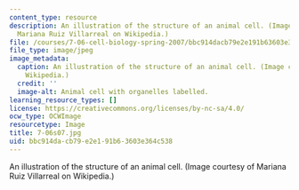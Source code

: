 ```yaml
---
content_type: resource
description: An illustration of the structure of an animal cell. (Image courtesy of
  Mariana Ruiz Villarreal on Wikipedia.)
file: /courses/7-06-cell-biology-spring-2007/bbc914dacb79e2e191b63603e364c538_7-06s07.jpg
file_type: image/jpeg
image_metadata:
  caption: An illustration of the structure of an animal cell. (Image courtesy of
    Wikipedia.)
  credit: ''
  image-alt: Animal cell with organelles labelled.
learning_resource_types: []
license: https://creativecommons.org/licenses/by-nc-sa/4.0/
ocw_type: OCWImage
resourcetype: Image
title: 7-06s07.jpg
uid: bbc914da-cb79-e2e1-91b6-3603e364c538
---
```

An illustration of the structure of an animal cell. (Image courtesy of Mariana Ruiz Villarreal on Wikipedia.)